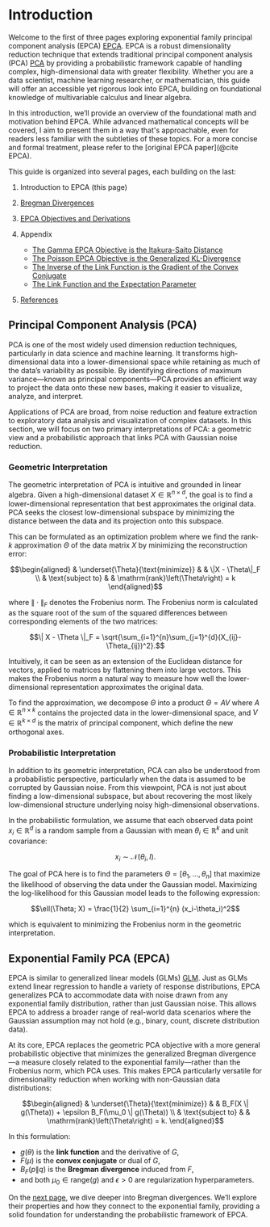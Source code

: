 # Introduction

Welcome to the first of three pages exploring exponential family principal component analysis (EPCA) [EPCA](@cite). EPCA is a robust dimensionality reduction technique that extends traditional principal component analysis (PCA) [PCA](@cite) by providing a probabilistic framework capable of handling complex, high-dimensional data with greater flexibility. Whether you are a data scientist, machine learning researcher, or mathematician, this guide will offer an accessible yet rigorous look into EPCA, building on foundational knowledge of multivariable calculus and linear algebra.

In this introduction, we’ll provide an overview of the foundational math and motivation behind EPCA. While advanced mathematical concepts will be covered, I aim to present them in a way that's approachable, even for readers less familiar with the subtleties of these topics. For a more concise and formal treatment, please refer to the [original EPCA paper](@cite EPCA).

This guide is organized into several pages, each building on the last:

1. Introduction to EPCA (this page)
2. [Bregman Divergences](./bregman.md)
3. [EPCA Objectives and Derivations](./objectives.md)
4. Appendix
   - [The Gamma EPCA Objective is the Itakura-Saito Distance](./appendix/gamma.md)
   - [The Poisson EPCA Objective is the Generalized KL-Divergence](./appendix/poisson.md)
   - [The Inverse of the Link Function is the Gradient of the Convex Conjugate](./appendix/inverses.md)
   - [The Link Function and the Expectation Parameter](./appendix/expectation.md)

5. [References](./references.md)

## Principal Component Analysis (PCA)

PCA is one of the most widely used dimension reduction techniques, particularly in data science and machine learning. It transforms high-dimensional data into a lower-dimensional space while retaining as much of the data’s variability as possible. By identifying directions of maximum variance—known as principal components—PCA provides an efficient way to project the data onto these new bases, making it easier to visualize, analyze, and interpret.

Applications of PCA are broad, from noise reduction and feature extraction to exploratory data analysis and visualization of complex datasets. In this section, we will focus on two primary interpretations of PCA: a geometric view and a probabilistic approach that links PCA with Gaussian noise reduction.

### Geometric Interpretation

The geometric interpretation of PCA is intuitive and grounded in linear algebra. Given a high-dimensional dataset $X \in \mathbb{R}^{n \times d}$, the goal is to find a lower-dimensional representation that best approximates the original data. PCA seeks the closest low-dimensional subspace by minimizing the distance between the data and its projection onto this subspace.

This can be formulated as an optimization problem where we find the rank-$k$ approximation $\Theta$ of the data matrix $X$ by minimizing the reconstruction error:

```math
\begin{aligned}
& \underset{\Theta}{\text{minimize}}
& & \|X - \Theta\|_F \\
& \text{subject to}
& & \mathrm{rank}\left(\Theta\right) = k
\end{aligned}
```

where $\| \cdot \|_F$ denotes the Frobenius norm. The Frobenius norm is calculated as the square root of the sum of the squared differences between corresponding elements of the two matrices:

```math
\| X - \Theta \|_F = \sqrt{\sum_{i=1}^{n}\sum_{j=1}^{d}(X_{ij}-\Theta_{ij})^2}.
```

Intuitively, it can be seen as an extension of the Euclidean distance for vectors, applied to matrices by flattening them into large vectors. This makes the Frobenius norm a natural way to measure how well the lower-dimensional representation approximates the original data.

To find the approximation, we decompose $\Theta$ into a product $\Theta = AV$ where $A \in \mathbb{R}^{n \times k}$ contains the projected data in the lower-dimensional space, and $V \in \mathbb{R}^{k \times d}$ is the matrix of principal component, which define the new orthogonal axes. 

### Probabilistic Interpretation

In addition to its geometric interpretation, PCA can also be understood from a probabilistic perspective, particularly when the data is assumed to be corrupted by Gaussian noise. From this viewpoint, PCA is not just about finding a low-dimensional subspace, but about recovering the most likely low-dimensional structure underlying noisy high-dimensional observations.

In the probabilistic formulation, we assume that each observed data point $x_i \in \mathbb{R}^{d}$ is a random sample from a Gaussian with mean $\theta_i \in \mathbb{R}^{k}$ and unit covariance: 

```math
x_i \sim \mathcal{N}(\theta_i, I).
```

The goal of PCA here is to find the parameters $\Theta = [\theta_1, \dots, \theta_n]$ that maximize the likelihood of observing the data under the Gaussian model. Maximizing the log-likelihood for this Gaussian model leads to the following expression:

```math
\ell(\Theta; X) = \frac{1}{2} \sum_{i=1}^{n} (x_i-\theta_i)^2
```

which is equivalent to minimizing the Frobenius norm in the geometric interpretation.

 ## Exponential Family PCA (EPCA)

EPCA is similar to generalized linear models (GLMs) [GLM](@cite). Just as GLMs extend linear regression to handle a variety of response distributions, EPCA generalizes PCA to accommodate data with noise drawn from any exponential family distribution, rather than just Gaussian noise. This allows EPCA to address a broader range of real-world data scenarios where the Gaussian assumption may not hold (e.g., binary, count, discrete distribution data).

At its core, EPCA replaces the geometric PCA objective with a more general probabilistic objective that minimizes the generalized Bregman divergence—a measure closely related to the exponential family—rather than the Frobenius norm, which PCA uses. This makes EPCA particularly versatile for dimensionality reduction when working with non-Gaussian data distributions:

```math
\begin{aligned}
& \underset{\Theta}{\text{minimize}}
& & B_F(X \| g(\Theta)) + \epsilon B_F(\mu_0 \| g(\Theta)) \\
& \text{subject to}
& & \mathrm{rank}\left(\Theta\right) = k.
\end{aligned}
```
In this formulation:
*  $g(\theta)$ is the **link function** and the derivative of $G$,
*  $F(\mu)$ is the **convex conjugate** or dual of $G$,
*  $B_F(p \| q)$ is the **Bregman divergence** induced from $F$,
*  and both $\mu_0 \in \mathrm{range}(g)$ and $\epsilon > 0$ are regularization hyperparameters.

On the [next page](./bregman.md), we dive deeper into Bregman divergences. We’ll explore their properties and how they connect to the exponential family, providing a solid foundation for understanding the probabilistic framework of EPCA. 